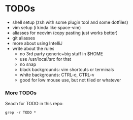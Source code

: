 # TODOs

* shell setup (zsh with some plugin tool and some dotfiles)
* vim setup (i kinda like space-vim)
* aliasses for neovim (copy pasting just works better)
* git aliasses
* more about using IntelliJ
* write about the rules
  * no 3rd party generic+big stuff in $HOME
  * use /usr/local/src for that
  * no snap
  * black backgrounds: vim shortcuts or terminals
  * white backgrounds: CTRL-c, CTRL-v
  * good for low mouse use, but not tiled or whatever

### More TODOs

Seach for TODO in this repo:

    grep -r TODO *
